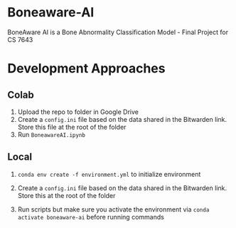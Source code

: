 # Boneaware-AI
BoneAware AI is a Bone Abnormality Classification Model - Final Project for CS 7643

# Development Approaches

## Colab
1. Upload the repo to folder in Google Drive
2. Create a `config.ini` file based on the data shared in the Bitwarden link. Store this file at the root of the folder
3. Run `BoneawareAI.ipynb`

## Local
1. `conda env create -f environment.yml` to initialize environment

2. Create a `config.ini` file based on the data shared in the Bitwarden link. Store this at the root of the folder

3. Run scripts but make sure you activate the environment via `conda activate boneaware-ai` before running commands
